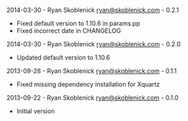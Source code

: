 2014-03-30 - Ryan Skoblenick <ryan@skoblenick.com> - 0.2.1
  * Fixed default version to 1.10.6 in params.pp
  * Fixed incorrect date in CHANGELOG

2014-03-30 - Ryan Skoblenick <ryan@skoblenick.com> - 0.2.0
  * Updated default version to 1.10.6

2013-09-28 - Ryan Skoblenick <ryan@skoblenick.com> - 0.1.1
  * Fixed missing dependency installation for Xquartz

2013-09-22 - Ryan Skoblenick <ryan@skoblenick.com> - 0.1.0
  * Initial version

